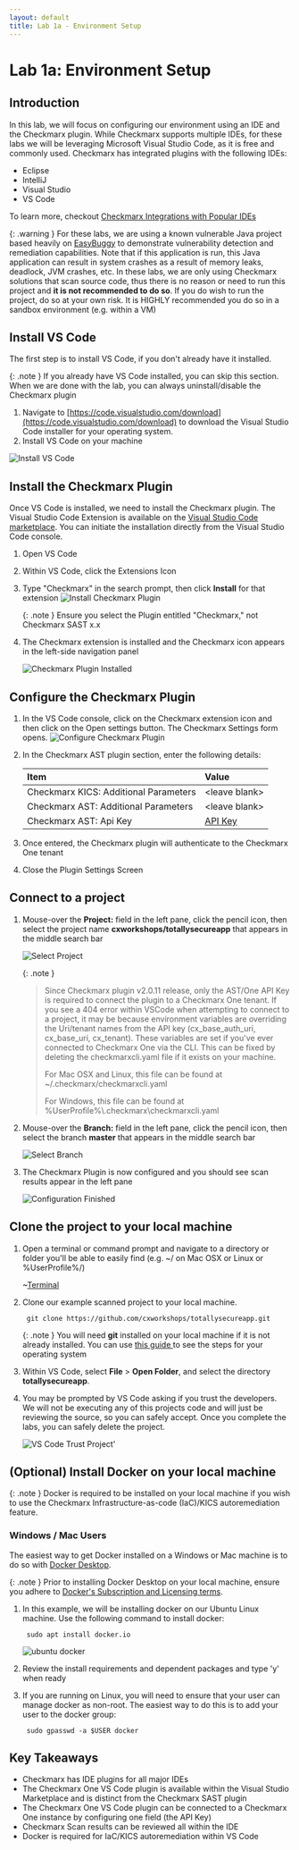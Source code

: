 ```yaml
---
layout: default
title: Lab 1a - Environment Setup
---
```


# Lab 1a: Environment Setup

## Introduction
In this lab, we will focus on configuring our environment using an IDE and the Checkmarx plugin.  While Checkmarx supports multiple IDEs, for these labs we will be leveraging Microsoft Visual Studio Code, as it is free and commonly used.  Checkmarx has integrated plugins with the following IDEs:

* Eclipse
* IntelliJ
* Visual Studio
* VS Code

To learn more, checkout [Checkmarx Integrations with Popular IDEs](https://checkmarx.com/why-checkmarx/integrations/checkmarx-integrations-with-ides/)

{: .warning }
For these labs, we are using a known vulnerable Java project based heavily on [EasyBuggy](https://github.com/k-tamura/easybuggy) to demonstrate vulnerability detection and remediation capabilities.  Note that if this application is run, this Java application can result in system crashes as a result of memory leaks, deadlock, JVM crashes, etc.  In these labs, we are only using Checkmarx solutions that scan source code, thus there is no reason or need to run this project and __it is not recommended to do so__. If you do wish to run the project, do so at your own risk. It is HIGHLY recommended you do so in a sandbox environment (e.g. within a VM)

## Install VS Code
The first step is to install VS Code, if you don't already have it installed.

{: .note }
If you already have VS Code installed, you can skip this section. When we are done with the lab, you can always uninstall/disable the Checkmarx plugin

1. Navigate to [https://code.visualstudio.com/download](https://code.visualstudio.com/download) to download the Visual Studio Code installer for your operating system.
2. Install VS Code on your machine

![Install VS Code](./assets/images/vscode_ubuntu_install.png "VS Code Install")


## Install the Checkmarx Plugin
Once VS Code is installed, we need to install the Checkmarx plugin. The Visual Studio Code Extension is available on the [Visual Studio Code marketplace](https://marketplace.visualstudio.com/items?itemName=checkmarx.ast-results). You can initiate the installation directly from the Visual Studio Code console.

1. Open VS Code
2. Within VS Code, click the Extensions Icon
3. Type "Checkmarx" in the search prompt, then click __Install__ for that extension
    ![Install Checkmarx Plugin](./assets/images/vscode_extensions.png "Checkmarx VX Code Plugin")

    {: .note }
    Ensure you select the Plugin entitled "Checkmarx," not Checkmarx SAST x.x

4. The Checkmarx extension is installed and the Checkmarx icon appears in the left-side navigation panel

    ![Checkmarx Plugin Installed](./assets/images/cx_plugin_installed.png "Checkmarx Plugin Installed")


## Configure the Checkmarx Plugin
1. In the VS Code console, click on the Checkmarx extension icon and then click on the Open settings button.
The Checkmarx Settings form opens.
    ![Configure Checkmarx Plugin](./assets/images/cx_plugin_config.png "Configure Checkmarx Plugin")

2. In the Checkmarx AST plugin section, enter the following details:


    |         Item                          |          Value                |
    |:----------------------                |:-----------------------       |
    | Checkmarx KICS: Additional Parameters | \<leave blank\>                 |
    | Checkmarx AST: Additional Parameters  | \<leave blank\>                 |
    | Checkmarx AST: Api Key       | [API Key](https://checkmarx.atlassian.net/wiki/spaces/CPT/pages/6793986487/API+Key)                |

3. Once entered, the Checkmarx plugin will authenticate to the Checkmarx One tenant

4. Close the Plugin Settings Screen

## Connect to a project

1. Mouse-over the __Project:__ field in the left pane, click the pencil icon, then select the project name __cxworkshops/totallysecureapp__ that appears in the middle search bar

    ![Select Project](./assets/images/cx_select_project.png "Select the Project")

    {: .note }
    > Since Checkmarx plugin v2.0.11 release, only the AST/One API Key is required to connect the plugin to a Checkmarx One tenant.  If you see a 404 error within VSCode when attempting to connect to a project, it may be because environment variables are overriding the Uri/tenant names from the API key (cx_base_auth_uri, cx_base_uri, cx_tenant).  These variables are set if you've ever connected to Checkmarx One via the CLI. This can be fixed by deleting the checkmarxcli.yaml file if it exists on your machine.
    >
    > For Mac OSX and Linux, this file can be found at ~/.checkmarx/checkmarxcli.yaml
    >
    > For Windows, this file can be found at %UserProfile%\\.checkmarx\\checkmarxcli.yaml

2. Mouse-over the __Branch:__ field in the left pane, click the pencil icon, then select the branch __master__ that appears in the middle search bar

    ![Select Branch](./assets/images/cx_select_branch.png "Select a branch")

3. The Checkmarx Plugin is now configured and you should see scan results appear in the left pane

    ![Configuration Finished](./assets/images/cx_scan_results.png "Configuration Finished")


## Clone the project to your local machine

1. Open a terminal or command prompt and navigate to a directory or folder you'll be able to easily find (e.g. ~/ on Mac OSX or Linux or %UserProfile%/)

    ~[Terminal](./assets/images/terminal_dir.png "Terminal")

2. Clone our example scanned project to your local machine.

        git clone https://github.com/cxworkshops/totallysecureapp.git

    {: .note }
    You will need __git__ installed on your local machine if it is not already installed. You can use [this guide ](https://github.com/git-guides/install-git) to see the steps for your operating system

3. Within VS Code, select __File__ > __Open Folder__, and select the directory __totallysecureapp__.

4.  You may be prompted by VS Code asking if you trust the developers. We will not be executing any of this projects code and will just be reviewing the source, so you can safely accept. Once you complete the labs, you can safely delete the project.

    ![VS Code Trust Project](./assets/images/vscode_trust.png "VS Code Trust Project")'


## (Optional) Install Docker on your local machine

{: .note }
Docker is required to be installed on your local machine if you wish to use the Checkmarx Infrastructure-as-code (IaC)/KICS autoremediation feature. 

### Windows / Mac Users

The easiest way to get Docker installed on a Windows or Mac machine is to do so with [Docker Desktop](https://www.docker.com/products/docker-desktop/).

{: .note }
Prior to installing Docker Desktop on your local machine, ensure you adhere to [Docker's Subscription and Licensing terms](https://www.docker.com/pricing/faq/).

1. In this example, we will be installing docker on our Ubuntu Linux machine.  Use the following command to install docker:

        sudo apt install docker.io

    ![ubuntu docker](./assets/images/docker_install.png "Docker Install")

2. Review the install requirements and dependent packages and type 'y' when ready

3. If you are running on Linux, you will need to ensure that your user can manage docker as non-root.  The easiest way to do this is to add your user to the docker group:

        sudo gpasswd -a $USER docker

## Key Takeaways
- Checkmarx has IDE plugins for all major IDEs
- The Checkmarx One VS Code plugin is available within the Visual Studio Marketplace and is distinct from the Checkmarx SAST plugin
- The Checkmarx One VS Code plugin can be connected to a Checkmarx One instance by configuring one field (the API Key)
- Checkmarx Scan results can be reviewed all within the IDE
- Docker is required for IaC/KICS autoremediation within VS Code

